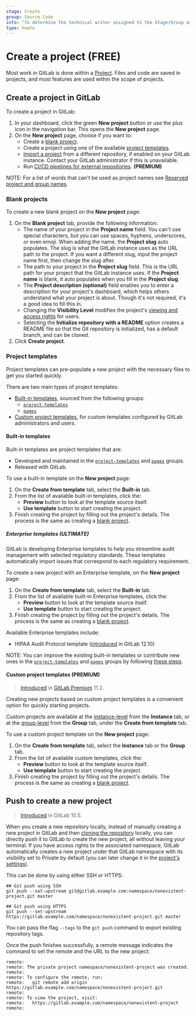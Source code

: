 ```yaml
---
stage: Create
group: Source Code
info: "To determine the technical writer assigned to the Stage/Group associated with this page, see https://about.gitlab.com/handbook/engineering/ux/technical-writing/#assignments"
type: howto
---
```


# Create a project **(FREE)**

Most work in GitLab is done within a [Project](../user/project/index.md). Files and
code are saved in projects, and most features are used within the scope of projects.

## Create a project in GitLab

To create a project in GitLab:

1. In your dashboard, click the green **New project** button or use the plus
   icon in the navigation bar. This opens the **New project** page.
1. On the **New project** page, choose if you want to:
   - Create a [blank project](#blank-projects).
   - Create a project using one of the available [project templates](#project-templates).
   - [Import a project](../user/project/import/index.md) from a different repository,
     if enabled on your GitLab instance. Contact your GitLab administrator if this is unavailable.
   - Run [CI/CD pipelines for external repositories](../ci/ci_cd_for_external_repos/index.md). **(PREMIUM)**

NOTE:
For a list of words that can't be used as project names see
[Reserved project and group names](../user/reserved_names.md).

### Blank projects

To create a new blank project on the **New project** page:

1. On the **Blank project** tab, provide the following information:
   - The name of your project in the **Project name** field. You can't use
     special characters, but you can use spaces, hyphens, underscores, or even
     emoji. When adding the name, the **Project slug** auto populates.
     The slug is what the GitLab instance uses as the URL path to the project.
     If you want a different slug, input the project name first,
     then change the slug after.
   - The path to your project in the **Project slug** field. This is the URL
     path for your project that the GitLab instance uses. If the
     **Project name** is blank, it auto populates when you fill in
     the **Project slug**.
   - The **Project description (optional)** field enables you to enter a
     description for your project's dashboard, which helps others
     understand what your project is about. Though it's not required, it's a good
     idea to fill this in.
   - Changing the **Visibility Level** modifies the project's
     [viewing and access rights](../public_access/public_access.md) for users.
   - Selecting the **Initialize repository with a README** option creates a
     README file so that the Git repository is initialized, has a default branch, and
     can be cloned.
1. Click **Create project**.

### Project templates

Project templates can pre-populate a new project with the necessary files to get you
started quickly.

There are two main types of project templates:

- [Built-in templates](#built-in-templates), sourced from the following groups:
  - [`project-templates`](https://gitlab.com/gitlab-org/project-templates)
  - [`pages`](https://gitlab.com/pages)
- [Custom project templates](#custom-project-templates), for custom templates
  configured by GitLab administrators and users.

#### Built-in templates

Built-in templates are project templates that are:

- Developed and maintained in the [`project-templates`](https://gitlab.com/gitlab-org/project-templates)
  and [`pages`](https://gitlab.com/pages) groups.
- Released with GitLab.

To use a built-in template on the **New project** page:

1. On the **Create from template** tab, select the **Built-in** tab.
1. From the list of available built-in templates, click the:
   - **Preview** button to look at the template source itself.
   - **Use template** button to start creating the project.
1. Finish creating the project by filling out the project's details. The process is
   the same as creating a [blank project](#blank-projects).

##### Enterprise templates **(ULTIMATE)**

GitLab is developing Enterprise templates to help you streamline audit management with selected regulatory standards. These templates automatically import issues that correspond to each regulatory requirement.

To create a new project with an Enterprise template, on the **New project** page:

1. On the **Create from template** tab, select the **Built-in** tab.
1. From the list of available built-in Enterprise templates, click the:
   - **Preview** button to look at the template source itself.
   - **Use template** button to start creating the project.
1. Finish creating the project by filling out the project's details. The process is the same as creating a [blank project](#blank-projects).

Available Enterprise templates include:

- HIPAA Audit Protocol template ([introduced](https://gitlab.com/gitlab-org/gitlab/-/issues/13756) in GitLab 12.10)

NOTE:
You can improve the existing built-in templates or contribute new ones in the
[`project-templates`](https://gitlab.com/gitlab-org/project-templates) and
[`pages`](https://gitlab.com/pages) groups by following [these steps](https://gitlab.com/gitlab-org/project-templates/contributing).

#### Custom project templates **(PREMIUM)**

> [Introduced](https://gitlab.com/gitlab-org/gitlab/-/issues/6860) in [GitLab Premium](https://about.gitlab.com/pricing/) 11.2.

Creating new projects based on custom project templates is a convenient option for
quickly starting projects.

Custom projects are available at the [instance-level](../user/admin_area/custom_project_templates.md)
from the **Instance** tab, or at the [group-level](../user/group/custom_project_templates.md)
from the **Group** tab, under the **Create from template** tab.

To use a custom project template on the **New project** page:

1. On the **Create from template** tab, select the **Instance** tab or the **Group** tab.
1. From the list of available custom templates, click the:
   - **Preview** button to look at the template source itself.
   - **Use template** button to start creating the project.
1. Finish creating the project by filling out the project's details. The process is
   the same as creating a [blank project](#blank-projects).

## Push to create a new project

> [Introduced](https://gitlab.com/gitlab-org/gitlab-foss/-/issues/26388) in GitLab 10.5.

When you create a new repository locally, instead of manually creating a new project in GitLab
and then [cloning the repository](start-using-git.md#clone-a-repository)
locally, you can directly push it to GitLab to create the new project, all without leaving
your terminal. If you have access rights to the associated namespace, GitLab
automatically creates a new project under that GitLab namespace with its visibility
set to Private by default (you can later change it in the [project's settings](../public_access/public_access.md#how-to-change-project-visibility)).

This can be done by using either SSH or HTTPS:

```shell
## Git push using SSH
git push --set-upstream git@gitlab.example.com:namespace/nonexistent-project.git master

## Git push using HTTPS
git push --set-upstream https://gitlab.example.com/namespace/nonexistent-project.git master
```

You can pass the flag `--tags` to the `git push` command to export existing repository tags.

Once the push finishes successfully, a remote message indicates
the command to set the remote and the URL to the new project:

```plaintext
remote:
remote: The private project namespace/nonexistent-project was created.
remote:
remote: To configure the remote, run:
remote:   git remote add origin https://gitlab.example.com/namespace/nonexistent-project.git
remote:
remote: To view the project, visit:
remote:   https://gitlab.example.com/namespace/nonexistent-project
remote:
```

<!-- ## Troubleshooting

Include any troubleshooting steps that you can foresee. If you know beforehand what issues
one might have when setting this up, or when something is changed, or on upgrading, it's
important to describe those, too. Think of things that may go wrong and include them here.
This is important to minimize requests for support, and to avoid doc comments with
questions that you know someone might ask.

Each scenario can be a third-level heading, e.g. `### Getting error message X`.
If you have none to add when creating a doc, leave this section in place
but commented out to help encourage others to add to it in the future. -->
